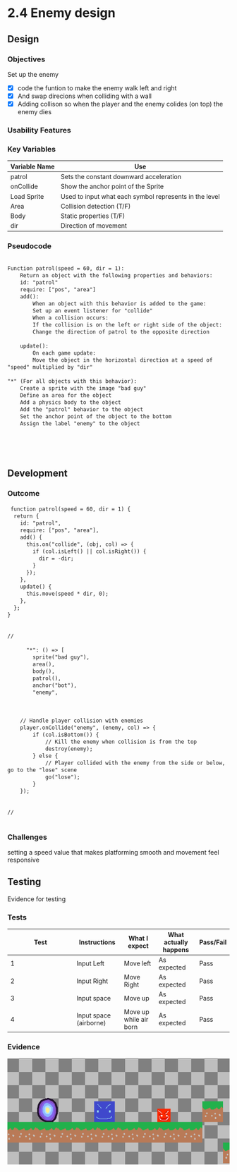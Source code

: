 # 2.4 Enemy design

## Design

### Objectives

Set up the enemy&#x20;

* [x] code the funtion to make the enemy walk left and right
* [x] And swap direcions when colliding with a wall
* [x] Adding collison so when the player and the enemy colides (on top) the enemy dies

### Usability Features

### Key Variables

| Variable Name | Use                                                    |
| ------------- | ------------------------------------------------------ |
| patrol        | Sets the constant downward acceleration                |
| onCollide     | Show the anchor point of the Sprite                    |
| Load Sprite   | Used to input what each symbol represents in the level |
| Area          | Collision detection (T/F)                              |
| Body          | Static properties (T/F)                                |
| dir           | Direction of movement                                  |

### Pseudocode

```

Function patrol(speed = 60, dir = 1):
    Return an object with the following properties and behaviors:
    id: "patrol"
    require: ["pos", "area"]
    add():
        When an object with this behavior is added to the game:
        Set up an event listener for "collide"
        When a collision occurs:
        If the collision is on the left or right side of the object:
        Change the direction of patrol to the opposite direction

    update():
        On each game update:
        Move the object in the horizontal direction at a speed of "speed" multiplied by "dir"

"*" (For all objects with this behavior):
    Create a sprite with the image "bad guy"
    Define an area for the object
    Add a physics body to the object
    Add the "patrol" behavior to the object
    Set the anchor point of the object to the bottom
    Assign the label "enemy" to the object


  
  
```

## Development&#x20;

### Outcome

```
 function patrol(speed = 60, dir = 1) {
  return {
    id: "patrol",
    require: ["pos", "area"],
    add() {
      this.on("collide", (obj, col) => {
        if (col.isLeft() || col.isRight()) {
          dir = -dir;
        }
      });
    },
    update() {
      this.move(speed * dir, 0);
    },
  };
}


//

      "*": () => [
        sprite("bad guy"),
        area(),
        body(),
        patrol(),
        anchor("bot"),
        "enemy",
        
        
         
    // Handle player collision with enemies
    player.onCollide("enemy", (enemy, col) => {
        if (col.isBottom()) {
            // Kill the enemy when collision is from the top
            destroy(enemy);
        } else {
            // Player collided with the enemy from the side or below, go to the "lose" scene
            go("lose");
        }
    });

                
//
        

```

### Challenges

setting a speed value that makes platforming smooth and movement feel responsive

## Testing

Evidence for testing

### Tests

<table data-full-width="true"><thead><tr><th width="136">Test</th><th>Instructions</th><th>What I expect</th><th>What actually happens</th><th>Pass/Fail</th></tr></thead><tbody><tr><td>1</td><td>Input Left</td><td>Move left</td><td>As expected</td><td>Pass</td></tr><tr><td>2</td><td>Input Right</td><td>Move Right </td><td>As expected</td><td>Pass</td></tr><tr><td>3</td><td>Input space</td><td>Move up </td><td>As expected</td><td>Pass</td></tr><tr><td>4</td><td>Input space (airborne)</td><td>Move up while air born </td><td>As expected</td><td>Pass</td></tr></tbody></table>

### Evidence

![](<../.gitbook/assets/image (4).png>)

